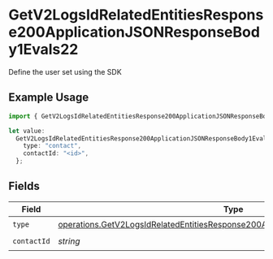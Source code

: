 # GetV2LogsIdRelatedEntitiesResponse200ApplicationJSONResponseBody1Evals22

Define the user set using the SDK

## Example Usage

```typescript
import { GetV2LogsIdRelatedEntitiesResponse200ApplicationJSONResponseBody1Evals22 } from "orq-poc-typescript-multi-env-version/models/operations";

let value:
  GetV2LogsIdRelatedEntitiesResponse200ApplicationJSONResponseBody1Evals22 = {
    type: "contact",
    contactId: "<id>",
  };
```

## Fields

| Field                                                                                                                                                                                | Type                                                                                                                                                                                 | Required                                                                                                                                                                             | Description                                                                                                                                                                          |
| ------------------------------------------------------------------------------------------------------------------------------------------------------------------------------------ | ------------------------------------------------------------------------------------------------------------------------------------------------------------------------------------ | ------------------------------------------------------------------------------------------------------------------------------------------------------------------------------------ | ------------------------------------------------------------------------------------------------------------------------------------------------------------------------------------ |
| `type`                                                                                                                                                                               | [operations.GetV2LogsIdRelatedEntitiesResponse200ApplicationJSONResponseBody1Type](../../models/operations/getv2logsidrelatedentitiesresponse200applicationjsonresponsebody1type.md) | :heavy_check_mark:                                                                                                                                                                   | N/A                                                                                                                                                                                  |
| `contactId`                                                                                                                                                                          | *string*                                                                                                                                                                             | :heavy_check_mark:                                                                                                                                                                   | N/A                                                                                                                                                                                  |